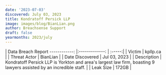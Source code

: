 ```yaml
---
date: '2023-07-03'
discovered: July 03, 2023
title: Kondratoff Persick LLP
image: images/blog/BianLian.png
author: Breachsense Support
draft: false
yearmonths: 2023/july
---
```



| Data Breach Report
------------:     |:-------------:    | :-----:|
| Victim      | kpllp.ca      | 
| Threat Actor      | BianLian      | 
| Date Discovered      | Jul 03, 2023      | 
| Description      | Kondratoff Persick LLP is Yorkton and area's largest law firm, boasting 9 lawyers assisted by an incredible staff.      | 
| Leak Size      | 172GB      | 

